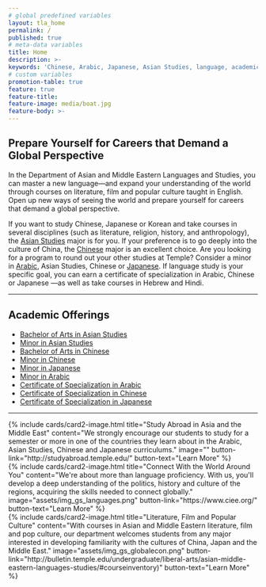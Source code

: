 ```yaml
---
# global predefined variables
layout: tla_home
permalink: /
published: true
# meta-data variables
title: Home
description: >-
keywords: 'Chinese, Arabic, Japanese, Asian Studies, language, academic offerings, major, minor, certificate'
# custom variables
promotion-table: true
feature: true
feature-title: 
feature-image: media/boat.jpg
feature-body: >-
---
```

## Prepare Yourself for Careers that Demand a Global Perspective
In the Department of Asian and Middle Eastern Languages and Studies, you can master a new language—and expand your understanding of the world through courses on literature, film and popular culture taught in English. Open up new ways of seeing the world and prepare yourself for careers that demand a global perspective.

If you want to study Chinese, Japanese or Korean and take courses in several disciplines (such as literature, religion, history, and anthropology), the [Asian Studies](https://www.cla.temple.edu/asian-studies/) major is for you. If your preference is to go deeply into the culture of China, the [Chinese](https://www.cla.temple.edu/chinese/) major is an excellent choice. Are you looking for a program to round out your other studies at Temple? Consider a minor in [Arabic](https://www.cla.temple.edu/arabic/), Asian Studies, Chinese or [Japanese](https://www.cla.temple.edu/japanese/). If language study is your specific goal, you can earn a certificate of specialization in Arabic, Chinese or Japanese —as well as take courses in Hebrew and Hindi.

___

## Academic Offerings

 - [Bachelor of Arts in Asian Studies](http://bulletin.temple.edu/undergraduate/liberal-arts/asian-studies/ba-asian-studies/)
 - [Minor in Asian Studies](http://bulletin.temple.edu/undergraduate/liberal-arts/asian-studies/asian-studies-minor/)
 - [Bachelor of Arts in Chinese](http://bulletin.temple.edu/undergraduate/liberal-arts/chinese/ba-chinese/)
 - [Minor in Chinese](http://bulletin.temple.edu/undergraduate/liberal-arts/chinese/minor-chinese/)
 - [Minor in Japanese](http://bulletin.temple.edu/undergraduate/liberal-arts/japanese/minor-japanese/)
 - [Minor in Arabic](http://bulletin.temple.edu/undergraduate/liberal-arts/arabic/arabic-minor/) 
 - [Certificate of Specialization in Arabic](http://bulletin.temple.edu/undergraduate/liberal-arts/certificate-programs/certificate-arabic/)
 - [Certificate of Specialization in Chinese](http://bulletin.temple.edu/undergraduate/liberal-arts/certificate-programs/certificate-chinese/)
 - [Certificate of Specialization in Japanese](http://bulletin.temple.edu/undergraduate/liberal-arts/certificate-programs/certificate-japanese/)
 
___

<div class="row row-wide">
<div class="col m12 l4">{% include cards/card2-image.html title="Study Abroad in Asia and the Middle East" content="We strongly encourage our students to study for a semester or more in one of the countries they learn about in the Arabic, Asian Studies, Chinese and Japanese curriculums." image="" button-link="http://studyabroad.temple.edu/" button-text="Learn More" %}</div>
<div class="col m12 l4">{% include cards/card2-image.html title="Connect With the World Around You" content="We're about more than language proficiency. With us, you'll develop a deep understanding of the politics, history and culture of the regions, acquiring the skills needed to connect globally." image="assets/img_gs_languages.png" button-link="https://www.ciee.org/" button-text="Learn More" %}</div>
<div class="col m12 l4">{% include cards/card2-image.html title="Literature, Film and Popular Culture" content="With courses in Asian and Middle Eastern literature, film and pop culture, our department welcomes students from any major interested in developing familiarity with the cultures of China, Japan and the Middle East." image="assets/img_gs_globalecon.png" button-link="http://bulletin.temple.edu/undergraduate/liberal-arts/asian-middle-eastern-languages-studies/#courseinventory)" button-text="Learn More" %}</div>
</div>
